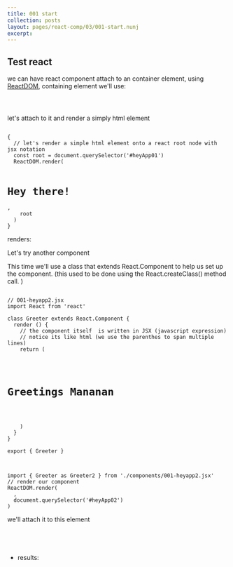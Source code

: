 ```yaml
---
title: 001 start
collection: posts
layout: pages/react-comp/03/001-start.nunj
excerpt:
---
```


Test react
-------

we can have react component attach to an container element, using [ReactDOM](https://facebook.github.io/react/docs/react-dom.html),
containing element we'll use:

<pre><code class="language-html">
<div id="heyApp01"></div>
</code></pre>

let's attach to it and render a simply html element
<pre><code class="language-js">
{
  // let's render a simple html element onto a react root node with jsx notation
  const root = document.querySelector('#heyApp01')
  ReactDOM.render(
    <h1>Hey there!</h1>,
    root
  )
}
</code></pre>

renders:

<div id="heyApp01"></div>


Let's try another component

This time we'll use a class that extends React.Component to help us set up the component. (this used to be done using the React.createClass() method call. )                                                    

<pre><code class="language-js">
// 001-heyapp2.jsx
import React from 'react'

class Greeter extends React.Component {
  render () {
    // the component itself  is written in JSX (javascript expression)
    // notice its like html (we use the parenthes to span multiple lines)
    return (
      <div>
        <h1>Greetings Mananan</h1>
      </div>
    )
  }
}

export { Greeter }

</code></pre>

<pre><code class="language-js">
import { Greeter as Greeter2 } from './components/001-heyapp2.jsx'
// render our component
ReactDOM.render(
  <Greeter2 />,
  document.querySelector('#heyApp02')
)
</code></pre>

we'll attach it to this element
<pre><code class="language-html">
  <div id="heyApp02"></div>
</code></pre>

* results:

<div id="heyApp02"></div>

<!---
<pre><code class="language-js">

</code></pre>
--->
